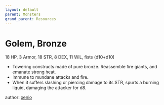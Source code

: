 ```yaml
---
layout: default
parent: Monsters
grand_parent: Resources
---
```


# Golem, Bronze

18 HP, 3 Armor, 18 STR, 8 DEX, 11 WIL, fists (d10+d10)  

- Towering constructs made of pure bronze.   Reassemble fire giants, and emanate strong heat.  
- Immune to mundane attacks and fire.  
- When it suffers slashing or piercing damage to its STR, spurts a burning liquid, damaging the attacker for d8.  

author: [xenio](https://xenioinabottle.blogspot.com)
